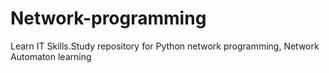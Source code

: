 # Network-programming
Learn IT Skills.Study repository for Python network programming, Network Automaton learning

